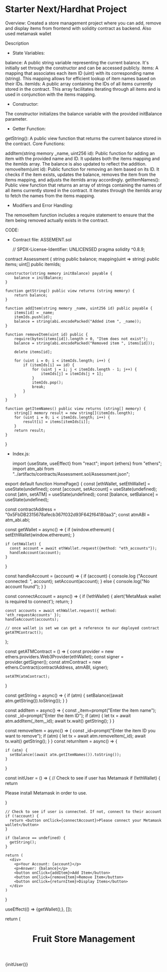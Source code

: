 # Starter Next/Hardhat Project
Overview: 
Created a store management project where you can add, remove and display items from frontend with solidity contract as backend. Also used metamask wallet

Description
- State Variables:

balance: A public string variable representing the current balance. It's initially set through the constructor and can be accessed publicly.
items: A mapping that associates each item ID (uint) with its corresponding name (string). This mapping allows for efficient lookup of item names based on their IDs.
itemIds: A public array containing the IDs of all items currently stored in the contract. This array facilitates iterating through all items and is used in conjunction with the items mapping.
- Constructor:

The constructor initializes the balance variable with the provided initBalance parameter.
- Getter Function:

getString(): A public view function that returns the current balance stored in the contract.
Core Functions:

addItem(string memory _name, uint256 id): Public function for adding an item with the provided name and ID. It updates both the items mapping and the itemIds array. The balance is also updated to reflect the addition.
removeItem(uint id): Public function for removing an item based on its ID. It checks if the item exists, updates the balance, removes the item from the items mapping, and adjusts the itemIds array accordingly.
getItemNames(): Public view function that returns an array of strings containing the names of all items currently stored in the contract. It iterates through the itemIds array to fetch the names from the items mapping.
- Modifiers and Error Handling:

The removeItem function includes a require statement to ensure that the item being removed actually exists in the contract.

CODE:
- Contract file: ASSEMENT.sol
  
  // SPDX-License-Identifier: UNLICENSED
pragma solidity ^0.8.9;

contract Assessment {
    string public balance;
    mapping(uint => string) public items;
    uint[] public itemIds; 

    constructor(string memory initBalance) payable {
        balance = initBalance;
    }

    function getString() public view returns (string memory) {
        return balance;
    }

    function addItem(string memory _name, uint256 id) public payable {
        items[id] = _name;
        itemIds.push(id);
        balance = string(abi.encodePacked("Added item ", _name));
    }

    function removeItem(uint id) public {
        require(bytes(items[id]).length > 0, "Item does not exist");
        balance = string(abi.encodePacked("Removed item ", items[id]));

        delete items[id];

        for (uint i = 0; i < itemIds.length; i++) {
            if (itemIds[i] == id) {
                for (uint j = i; j < itemIds.length - 1; j++) {
                    itemIds[j] = itemIds[j + 1];
                }
                itemIds.pop();
                break;
            }
        }
    }

    function getItemNames() public view returns (string[] memory) {
        string[] memory result = new string[](itemIds.length);
        for (uint i = 0; i < itemIds.length; i++) {
            result[i] = items[itemIds[i]];
        }
        return result;
    }
}

- Index.js:

  import {useState, useEffect} from "react";
import {ethers} from "ethers";
import atm_abi from "../artifacts/contracts/Assessment.sol/Assessment.json";

export default function HomePage() {
  const [ethWallet, setEthWallet] = useState(undefined);
  const [account, setAccount] = useState(undefined);
  const [atm, setATM] = useState(undefined);
  const [balance, setBalance] = useState(undefined);

  const contractAddress = "0x5FbDB2315678afecb367f032d93F642f64180aa3";
  const atmABI = atm_abi.abi;

  const getWallet = async() => {
    if (window.ethereum) {
      setEthWallet(window.ethereum);
    }

    if (ethWallet) {
      const account = await ethWallet.request({method: "eth_accounts"});
      handleAccount(account);
    }
  }

  const handleAccount = (account) => {
    if (account) {
      console.log ("Account connected: ", account);
      setAccount(account);
    }
    else {
      console.log("No account found");
    }
  }

  const connectAccount = async() => {
    if (!ethWallet) {
      alert('MetaMask wallet is required to connect');
      return;
    }
  
    const accounts = await ethWallet.request({ method: 'eth_requestAccounts' });
    handleAccount(accounts);
    
    // once wallet is set we can get a reference to our deployed contract
    getATMContract();
  };

  const getATMContract = () => {
    const provider = new ethers.providers.Web3Provider(ethWallet);
    const signer = provider.getSigner();
    const atmContract = new ethers.Contract(contractAddress, atmABI, signer);
 
    setATM(atmContract);
  }

  const getString = async() => {
    if (atm) {
      setBalance((await atm.getString()).toString());
    }
  }

  const addItem = async() => {
    const _item=prompt("Enter the item name");
    const _id=prompt("Enter the item ID");
    if (atm) {
      let tx = await atm.addItem(_item,_id);
      await tx.wait()
      getString();
    }
  }

  const removeItem = async() => {
    const _id=prompt("Enter the item ID you want to remove");
    if (atm) {
      let tx = await atm.removeItem(_id);
      await tx.wait()
      getString();
    }
  }
  const returnItem = async() => {
    
    if (atm) {
      setBalance((await atm.getItemNames()).toString());
    }
  }


  const initUser = () => {
    // Check to see if user has Metamask
    if (!ethWallet) {
      return <p>Please install Metamask in order to use.</p>
    }

    // Check to see if user is connected. If not, connect to their account
    if (!account) {
      return <button onClick={connectAccount}>Please connect your Metamask wallet</button>
    }

    if (balance == undefined) {
      getString();
    }

    return (
      <div>
        <p>Your Account: {account}</p>
        <p>Answer: {balance}</p>
        <button onClick={addItem}>Add Item</button>
        <button onClick={removeItem}>Remove Item</button>
        <button onClick={returnItem}>Display Items</button>
      </div>
    )
  }

  useEffect(() => {getWallet();}, []);

  return (
    <main className="container">
      <header><h1>Fruit Store Management</h1></header>
      {initUser()}
      <style jsx>{`
        .container {
          text-align: center;
          background-color:lightgray;
          
          padding:2px;
        }
      `}
      </style>
    </main>
  )
}

- Deploy.js:

  // We require the Hardhat Runtime Environment explicitly here. This is optional
// but useful for running the script in a standalone fashion through `node <script>`.
//
// You can also run a script with `npx hardhat run <script>`. If you do that, Hardhat
// will compile your contracts, add the Hardhat Runtime Environment's members to the
// global scope, and execute the script.
const hre = require("hardhat");

async function main() {
  const initBalance = '';
  const Assessment = await hre.ethers.getContractFactory("Assessment");
  const assessment = await Assessment.deploy(initBalance);
  await assessment.deployed();

  console.log(`A contract with balance of ${initBalance} eth deployed to ${assessment.address}`);
}

// We recommend this pattern to be able to use async/await everywhere
// and properly handle errors.
main().catch((error) => {
  console.error(error);
  process.exitCode = 1;
});

- Execution:

After cloning the github, you will want to do the following to get the code running on your computer.

1. Inside the project directory, in the terminal type: npm i
2. Open two additional terminals in your VS code
3. In the second terminal type: npx hardhat node
4. In the third terminal, type: npx hardhat run --network localhost scripts/deploy.js
5. Back in the first terminal, type npm run dev to launch the front-end.

After this, the project will be running on your localhost. 
Typically at http://localhost:3000/


U SRIRAM
usriram186@gmail.com
